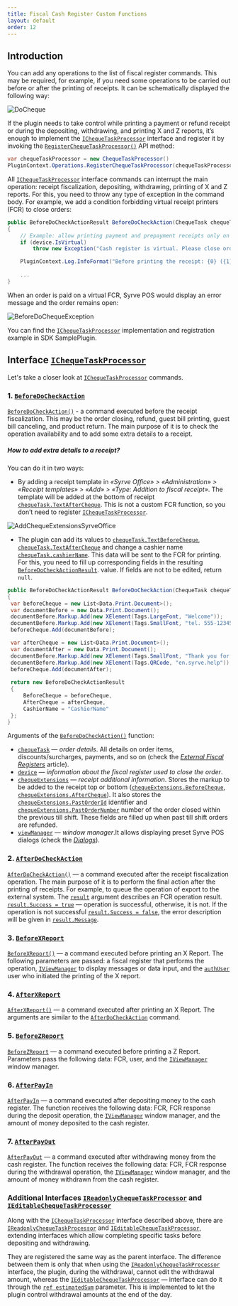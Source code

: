 ```yaml
---
title: Fiscal Cash Register Custom Functions
layout: default
order: 12
---
```


## Introduction
 
You can add any operations to the list of fiscal register commands. This may be required, for example, if you need some operations to be carried out before or after the printing of receipts. It can be schematically displayed the following way:

![DoCheque](../../img/chequeTaskProcessor/doCheque.png)

If the plugin needs to take control while printing a payment or refund receipt or during the depositing, withdrawing, and printing X and Z reports, it’s enough to implement the  [`IChequeTaskProcessor`](https://syrve.github.io/front.api.sdk/v6/html/T_Resto_Front_Api_Devices_ChequeTaskProcessor_IChequeTaskProcessor.htm) interface and register it by invoking the [`RegisterChequeTaskProcessor()`](https://syrve.github.io/front.api.sdk/v6/html/M_Resto_Front_Api_IOperationService_RegisterChequeTaskProcessor.htm)  API method:

```cs
var chequeTaskProcessor = new ChequeTaskProcessor()
PluginContext.Operations.RegisterChequeTaskProcessor(chequeTaskProcessor);
```

All [`IChequeTaskProcessor`](https://syrve.github.io/front.api.sdk/v6/html/T_Resto_Front_Api_Devices_ChequeTaskProcessor_IChequeTaskProcessor.htm) interface commands can interrupt the main operation: receipt fiscalization, depositing, withdrawing, printing of X and Z reports. For this, you need to throw any type of exception in the command body. For example, we add a condition forbidding virtual receipt printers (FCR) to close orders:

```cs
public BeforeDoCheckActionResult BeforeDoCheckAction(ChequeTask chequeTask, ICashRegisterInfo device, CashRegisterChequeExtensions chequeExtensions, IViewManager viewManager)
{
	// Example: allow printing payment and prepayment receipts only on physical devices.
	if (device.IsVirtual)
		throw new Exception("Cash register is virtual. Please close order on real device.");

	PluginContext.Log.InfoFormat("Before printing the receipt: {0} ({1})", device.FriendlyName, device.Id);
	
	...
}
```

When an order is paid on a virtual FCR, Syrve POS would display an error message and the order remains open:

![BeforeDoChequeException](../../img/chequeTaskProcessor/beforeDoChequeException.png)

You can find the [`IChequeTaskProcessor`](https://syrve.github.io/front.api.sdk/v6/html/T_Resto_Front_Api_Devices_ChequeTaskProcessor_IChequeTaskProcessor.htm) implementation and registration example in SDK SamplePlugin.


## Interface [`IChequeTaskProcessor`](https://syrve.github.io/front.api.sdk/v6/html/T_Resto_Front_Api_Devices_ChequeTaskProcessor_IChequeTaskProcessor.htm)

Let's take a closer look at [`IChequeTaskProcessor`](https://syrve.github.io/front.api.sdk/v6/html/T_Resto_Front_Api_Devices_ChequeTaskProcessor_IChequeTaskProcessor.htm) commands.


### 1. [`BeforeDoCheckAction`](https://syrve.github.io/front.api.sdk/v6/html/M_Resto_Front_Api_Devices_ChequeTaskProcessor_IChequeTaskProcessor_BeforeDoCheckAction.htm)

[`BeforeDoCheckAction()`](https://syrve.github.io/front.api.sdk/v6/html/M_Resto_Front_Api_Devices_ChequeTaskProcessor_IChequeTaskProcessor_BeforeDoCheckAction.htm) - a command executed before the receipt fiscalization. This may be the order closing, refund, guest bill printing, guest bill canceling, and product return. The main purpose of it is to check the operation availability and to add some extra details to a receipt.

##### How to add extra details to a receipt?

You can do it in two ways:
- By adding a receipt template in *«Syrve Office» > «Administration» > «Receipt templates» > «Add» > «Type: Addition to fiscal receipt»*. The template will be added at the bottom of receipt [`chequeTask.TextAfterCheque`](https://syrve.github.io/front.api.sdk/v6/html/P_Resto_Front_Api_Data_Device_Tasks_BillTask_TextAfterCheque.htm).
This is not a custom FCR function, so you don’t need to register [`IChequeTaskProcessor`](https://syrve.github.io/front.api.sdk/v6/html/T_Resto_Front_Api_Devices_ChequeTaskProcessor_IChequeTaskProcessor.htm).

![AddChequeExtensionsSyrveOffice](../../img/chequeTaskProcessor/addChequeExtensionsSyrveOffice.png)

- The plugin can add its values to [`chequeTask.TextBeforeCheque`](https://syrve.github.io/front.api.sdk/v6/html/P_Resto_Front_Api_Data_Device_Tasks_BillTask_TextBeforeCheque.htm), [`chequeTask.TextAfterCheque`](https://syrve.github.io/front.api.sdk/v6/html/P_Resto_Front_Api_Data_Device_Tasks_BillTask_TextAfterCheque.htm) and change a cashier name [`chequeTask.cashierName`](https://syrve.github.io/front.api.sdk/v6/html/P_Resto_Front_Api_Data_Device_Tasks_CashRegisterTask_CashierName.htm). This data will be sent to the FCR for printing. For this, you need to fill up corresponding fields in the resulting [`BeforeDoCheckActionResult`](https://syrve.github.io/front.api.sdk/v6/html/T_Resto_Front_Api_Data_Device_BeforeDoCheckActionResult.htm). value. If fields are not to be edited, return `null`.

```cs
public BeforeDoCheckActionResult BeforeDoCheckAction(ChequeTask chequeTask, ICashRegisterInfo device, CashRegisterChequeExtensions chequeExtensions, IViewManager viewManager)
{
 var beforeCheque = new List<Data.Print.Document>();
 var documentBefore = new Data.Print.Document();
 documentBefore.Markup.Add(new XElement(Tags.LargeFont, "Welcome"));
 documentBefore.Markup.Add(new XElement(Tags.SmallFont, "tel. 555-123456"));
 beforeCheque.Add(documentBefore);

 var afterCheque = new List<Data.Print.Document>();
 var documentAfter = new Data.Print.Document();
 documentBefore.Markup.Add(new XElement(Tags.SmallFont, "Thank you for shopping"));
 documentBefore.Markup.Add(new XElement(Tags.QRCode, "en.syrve.help"));
 beforeCheque.Add(documentAfter);
	
 return new BeforeDoCheckActionResult
 {
     BeforeCheque = beforeCheque,
     AfterCheque = afterCheque,
     CashierName = "CashierName"
 };
}
```

Arguments of the [`BeforeDoCheckAction()`](https://syrve.github.io/front.api.sdk/v6/html/M_Resto_Front_Api_Devices_ChequeTaskProcessor_IChequeTaskProcessor_BeforeDoCheckAction.htm) function:
- [`chequeTask`](https://syrve.github.io/front.api.sdk/v6/html/T_Resto_Front_Api_Data_Device_Tasks_ChequeTask.htm) — *order details*. All details on order items, discounts/surcharges, payments, and so on (check the [*External Fiscal Registers*](CashRegisters.html "External Fiscal Registers") article).
- [`device`](https://syrve.github.io/front.api.sdk/v6/html/T_Resto_Front_Api_Data_Device_ICashRegisterInfo.htm) — *information about the fiscal register used to close the order*.
- [`chequeExtensions`](https://syrve.github.io/front.api.sdk/v6/html/T_Resto_Front_Api_Data_Device_CashRegisterChequeExtensions.htm) — *receipt additional information*. Stores the markup to be added to the receipt top or bottom ([`chequeExtensions.BeforeCheque`](https://syrve.github.io/front.api.sdk/v6/html/P_Resto_Front_Api_Data_Device_CashRegisterChequeExtensions_BeforeCheque.htm), [`chequeExtensions.AfterCheque`](https://syrve.github.io/front.api.sdk/v6/html/P_Resto_Front_Api_Data_Device_CashRegisterChequeExtensions_AfterCheque.htm)). It also stores the [`chequeExtensions.PastOrderId`](https://syrve.github.io/front.api.sdk/v6/html/P_Resto_Front_Api_Data_Device_CashRegisterChequeExtensions_PastOrderId.htm) identifier and [`chequeExtensions.PastOrderNumber`](https://syrve.github.io/front.api.sdk/v6/html/P_Resto_Front_Api_Data_Device_CashRegisterChequeExtensions_PastOrderNumber.htm) number of the order closed within the previous till shift. These fields are filled up when past till shift orders are refunded.
- [`viewManager`](https://syrve.github.io/front.api.sdk/v6/html/T_Resto_Front_Api_UI_IViewManager.htm) — *window manager*.It allows displaying preset Syrve POS dialogs (check the [*Dialogs*](ViewManager.html "Dialogs")).


### 2. [`AfterDoCheckAction`](https://syrve.github.io/front.api.sdk/v6/html/M_Resto_Front_Api_Devices_ChequeTaskProcessor_IChequeTaskProcessor_AfterDoCheckAction.htm)

[`AfterDoCheckAction()`](https://syrve.github.io/front.api.sdk/v6/html/M_Resto_Front_Api_Devices_ChequeTaskProcessor_IChequeTaskProcessor_AfterDoCheckAction.htm) — a command executed after the receipt fiscalization operation. The main purpose of it is to perform the final action after the printing of receipts. For example, to queue the operation of export to the external system. The [`result`](https://syrve.github.io/front.api.sdk/v6/html/T_Resto_Front_Api_Data_Device_Results_PostResult.htm) argument describes an FCR operation result.
[`result.Success = true`](https://syrve.github.io/front.api.sdk/v6/html/P_Resto_Front_Api_Data_Device_Results_PostResult_Success.htm) — operation is successful, otherwise, it is not.
If the operation is not successful [`result.Success = false`](https://syrve.github.io/front.api.sdk/v6/html/P_Resto_Front_Api_Data_Device_Results_PostResult_Success.htm), the error description will be given in  [`result.Message`](https://syrve.github.io/front.api.sdk/v6/html/P_Resto_Front_Api_Data_Device_Results_PostResult_Message.htm).


### 3. [`BeforeXReport`](https://syrve.github.io/front.api.sdk/v6/html/M_Resto_Front_Api_Devices_ChequeTaskProcessor_IChequeTaskProcessor_BeforeXReport.htm)

[`BeforeXReport()`](https://syrve.github.io/front.api.sdk/v6/html/M_Resto_Front_Api_Devices_ChequeTaskProcessor_IChequeTaskProcessor_BeforeXReport.htm) — a command executed before printing an X Report. The following parameters are passed: a fiscal register that performs the operation, [`IViewManager`](https://syrve.github.io/front.api.sdk/v6/html/T_Resto_Front_Api_UI_IViewManager.htm "IViewManager")  to display messages or data input, and the  [`authUser`](https://syrve.github.io/front.api.sdk/v6/html/T_Resto_Front_Api_Data_Security_IUser.htm) user who initiated the printing of the X report. 


### 4. [`AfterXReport`](https://syrve.github.io/front.api.sdk/v6/html/M_Resto_Front_Api_Devices_ChequeTaskProcessor_IChequeTaskProcessor_AfterXReport.htm)

[`AfterXReport()`](https://syrve.github.io/front.api.sdk/v6/html/M_Resto_Front_Api_Devices_ChequeTaskProcessor_IChequeTaskProcessor_AfterXReport.htm) —  a command executed after printing an X Report. The arguments are similar to the [`AfterDoCheckAction`](https://syrve.github.io/front.api.sdk/v6/html/M_Resto_Front_Api_Devices_ChequeTaskProcessor_IChequeTaskProcessor_AfterDoCheckAction.htm) command.


### 5. [`BeforeZReport`](https://syrve.github.io/front.api.sdk/v6/html/M_Resto_Front_Api_Devices_ChequeTaskProcessor_IChequeTaskProcessor_BeforeZReport.htm)

[`BeforeZReport`](https://syrve.github.io/front.api.sdk/v6/html/M_Resto_Front_Api_Devices_ChequeTaskProcessor_IChequeTaskProcessor_BeforeZReport.htm) —  a command executed before printing a Z Report. Parameters pass the following data: FCR, user, and the [`IViewManager`](https://syrve.github.io/front.api.sdk/v6/html/T_Resto_Front_Api_UI_IViewManager.htm "IViewManager") window manager.


### 6. [`AfterPayIn`](https://syrve.github.io/front.api.sdk/v6/html/M_Resto_Front_Api_Devices_ChequeTaskProcessor_IChequeTaskProcessor_AfterPayIn.htm)

[`AfterPayIn`](https://syrve.github.io/front.api.sdk/v6/html/M_Resto_Front_Api_Devices_ChequeTaskProcessor_IChequeTaskProcessor_AfterPayIn.htm) — a command executed after depositing money to the cash register. The function receives the following data: FCR, FCR response during the deposit operation, the [`IViewManager`](https://syrve.github.io/front.api.sdk/v6/html/T_Resto_Front_Api_UI_IViewManager.htm "IViewManager") window manager, and the amount of money deposited to the cash register.


### 7. [`AfterPayOut`](https://syrve.github.io/front.api.sdk/v6/html/M_Resto_Front_Api_Devices_ChequeTaskProcessor_IChequeTaskProcessor_AfterPayOut.htm)

[`AfterPayOut`](https://syrve.github.io/front.api.sdk/v6/html/M_Resto_Front_Api_Devices_ChequeTaskProcessor_IChequeTaskProcessor_AfterPayOut.htm) — a command executed after withdrawing money from the cash register. The function receives the following data: FCR, FCR response during the withdrawal operation, the [`IViewManager`](https://syrve.github.io/front.api.sdk/v6/html/T_Resto_Front_Api_UI_IViewManager.htm "IViewManager") window manager, and the amount of money withdrawn from the cash register.


### Additional Interfaces [`IReadonlyChequeTaskProcessor`](https://syrve.github.io/front.api.sdk/v6/html/T_Resto_Front_Api_Devices_ChequeTaskProcessor_IReadonlyChequeTaskProcessor.htm) and [`IEditableChequeTaskProcessor`](https://syrve.github.io/front.api.sdk/v6/html/T_Resto_Front_Api_Devices_ChequeTaskProcessor_IEditableChequeTaskProcessor.htm)

Along with the [`IChequeTaskProcessor`](https://syrve.github.io/front.api.sdk/v6/html/T_Resto_Front_Api_Devices_ChequeTaskProcessor_IChequeTaskProcessor.htm) interface described above, there are [`IReadonlyChequeTaskProcessor`](https://syrve.github.io/front.api.sdk/v6/html/T_Resto_Front_Api_Devices_ChequeTaskProcessor_IReadonlyChequeTaskProcessor.htm) and [`IEditableChequeTaskProcessor`](https://syrve.github.io/front.api.sdk/v6/html/T_Resto_Front_Api_Devices_ChequeTaskProcessor_IEditableChequeTaskProcessor.htm), extending interfaces which allow completing specific tasks before depositing and withdrawing.


They are registered the same way as the parent interface. The difference between them is only that when using the [`IReadonlyChequeTaskProcessor`](https://syrve.github.io/front.api.sdk/v6/html/T_Resto_Front_Api_Devices_ChequeTaskProcessor_IReadonlyChequeTaskProcessor.htm) interface, the plugin, during the withdrawal, cannot edit the withdrawal amount, whereas the  [`IEditableChequeTaskProcessor`](https://syrve.github.io/front.api.sdk/v6/html/T_Resto_Front_Api_Devices_ChequeTaskProcessor_IEditableChequeTaskProcessor.htm) — interface can do it through the [`ref estimatedSum`](https://syrve.github.io/front.api.sdk/v6/html/M_Resto_Front_Api_Devices_ChequeTaskProcessor_IEditableChequeTaskProcessor_BeforePayOutSessionClosed.htm) parameter. This is implemented to let the plugin control withdrawal amounts at the end of the day.